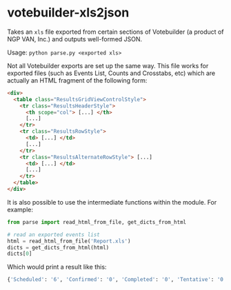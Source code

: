 # votebuilder-xls2json

Takes an `xls` file exported from certain sections of Votebuilder (a product of NGP VAN, Inc.) and outputs well-formed JSON.

Usage: `python parse.py <exported xls>`

Not all Votebuilder exports are set up the same way. This file works for exported files (such as Events List, Counts and Crosstabs, etc) which are actually an HTML fragment of the following form:

```html
<div>
  <table class="ResultsGridViewControlStyle">
    <tr class="ResultsHeaderStyle">
      <th scope="col"> [...] </th>
      [...]
    </tr>
    <tr class="ResultsRowStyle">
      <td> [...] </td>
      [...]
    </tr>
    <tr class="ResultsAlternateRowStyle"> [...]
      <td> [...] </td>
      [...]
    </tr>
  </table>
</div>
```

It is also possible to use the intermediate functions within the module. For example:

```python
from parse import read_html_from_file, get_dicts_from_html

# read an exported events list
html = read_html_from_file('Report.xls')
dicts = get_dicts_from_html(html)
dicts[0]
```

Which would print a result like this:
```python
{'Scheduled': '6', 'Confirmed': '0', 'Completed': '0', 'Tentative': '0', 'Invited': '0', 'Walk In': '0', 'Conf Twice': '0', 'Paid': '0', 'ID': '55555', 'Wait List': '0', 'Cancelled': '0', 'Left Msg': '0', 'Time': '10:00 AM - 4:00 PM', 'Date': '1/1/13', 'No Show': '0', 'Type': 'Canvassing', 'Event': 'Anytown Canvass', 'Declined': '0'}
```